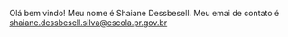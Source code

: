 Olá bem vindo! Meu nome é Shaiane Dessbesell.
Meu emai de contato é shaiane.dessbesell.silva@escola.pr.gov.br
